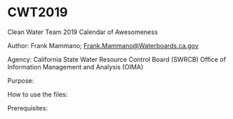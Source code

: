 # CWT2019
Clean Water Team 2019 Calendar of Awesomeness

Author: Frank Mammano; Frank.Mammano@Waterboards.ca.gov

Agency: California State Water Resource Control Board (SWRCB) Office of Information Management and Analysis (OIMA)

Purpose:

How to use the files:

Prerequisites:
